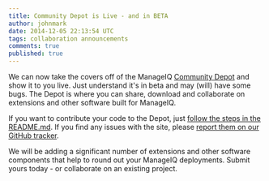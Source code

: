 ```yaml
---
title: Community Depot is Live - and in BETA
author: johnmark
date: 2014-12-05 22:13:54 UTC
tags: collaboration announcements
comments: true
published: true
---
```


We can now take the covers off of the ManageIQ [Community Depot](/depot) and show it to you live. Just understand it's in beta and may (will) have some bugs. The Depot is where you can share, download and collaborate on extensions and other software built for ManageIQ.

If you want to contribute your code to the Depot, just [follow the steps in the README.md](https://github.com/manageiq/manageiq_depot). If you find any issues with the site, please [report them on our GitHub tracker](https://github.com/manageiq/manageiq_depot/issues).

We will be adding a significant number of extensions and other software components that help to round out your ManageIQ deployments. Submit yours today - or collaborate on an existing project.
